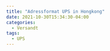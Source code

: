 ```yaml
---
title: "Adressformat UPS in Hongkong"
date: 2021-10-30T15:34:30-04:00
categories:
  - Versandt
tags:
  - UPS
---
```

